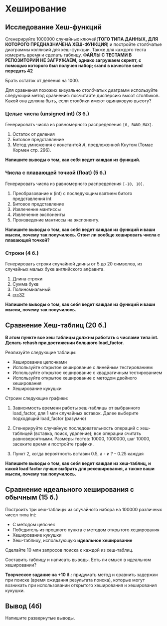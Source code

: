 # Хеширование 

## Исследование Хеш-функций
Сгенерируйте 1000000 случайных ключей(__ТОГО ТИПА ДАННЫХ, ДЛЯ КОТОРОГО ПРЕДНАЗНАЧЕНА ХЕШ-ФУНКЦИЯ__) и постройте столбчатые диаграммы коллизий для хеш-функции. Также для каждого теста измерить время и сделать таблицу. __ФАЙЛЫ С ТЕСТАМИ В РЕПОЗИТОРИЙ НЕ ЗАГРУЖАЕМ, однако загружаем скрипт, с помощью которого был получен набор; srand в качестве seed передать 42__

Брать остаток от деления на 1000.

Для сравнения похожих визуально столбчатых диаграмм используйте следующий метод сравнения: посчитайте дисперсию высот столбиков. Какой она должна быть, если столбики имеют одинаковую высоту?

### Целые числа (unsigned int) (3 б.)
Генерировать числа из равномерного распределения `[0, RAND_MAX]`.

1) Остаток от деления
2) Битовое представление
3) Метод умножения с константой $A$, предложенной Кнутом (Томас Кормен стр. 296).

__Напишите выводы о том, как себя ведет каждая из функций.__

### Числа с плавающей точкой (float) (5 б.)
Генерировать числа из равномерного распределения `[-10, 10]`.
1) Преобразование к (int) c последующим взятием битого представления int
2) Битовое представление
3) Извлечение мантиссы 
4) Извлечение экспоненты 
5) Произведение мантиссы на экспоненту.

__Напишите выводы о том, как себя ведет каждая из функций и ваши мысли, почему так получилось. Стоит ли вообще хешировать числа с плавающей точкой?__

### Строки (4 б.)
Генерировать строки случайной длины от 5 до 20 символов, из случайных малых букв английского алфавита.

1) Длина строки
2) Сумма букв
3) Полиномиальный
4) [crc32](https://github.com/gcc-mirror/gcc/blob/master/libiberty/crc32.c)

__Напишите выводы о том, как себя ведет каждая из функций и ваши мысли, почему так получилось.__
## Сравнение Хеш-таблиц (20 б.)
__В этом пункте все хеш таблицы должны работать с числами типа int. Делать rehash при достижении большого load_factor.__

Реализуйте следующие таблицы:
* Хеширование цепочками
* Используйте открытое хеширование с линейным тестированием
* Используйте открытое хеширование с квадратичным тестированием
* Используйте открытое хеширование с методом двойного хеширования
* Хеширование кукушки

Строим следующие графики:
1) Зависимость времени работы хеш-таблицы от выбранного load_factor, для 1 млн случайных вставок.
Далее выберите подходящий load_factor (разумно)

2) Сгенерируйте случайную последовательность операций с хеш-таблицей (вставка, поиск, удаление); все операции считать равновероятными.
Размеры тестов: 10000, 1000000, шаг 10000, засеките время и постройте графики. 

3) Пункт 2, когда вероятность вставки 0.5, а - и ? - 0.25 каждая

__Напишите выводы о том, как себя ведет каждая из хеш-таблиц, и какой load factor лучше выбрать для рехеширования, а также ваши мысли, почему так получилось.__
## Сравнение идеального хеширования с обычным (15 б.)
Построить три хеш-таблицы из случайного набора на 100000 различных чисел типа int:
* С методом цепочек
* Победитель из прошлого пункта с методом открытого хеширования
* Хеширование кукушки
* Хеш-таблицу, использующую __идеальное хеширование__

Сделайте 10 млн запросов поиска к каждой из хеш-таблиц.

Составить таблицу и написать выводы. Есть ли смысл в идеальном хешировании?

__Творческое задание на +10 б.__: придумать метод и сравнить задержки при поиске (время ожидания результата поиска), которые могут возникать при использовании открытого хеширования и хеширования кукушки.

## Вывод (4б)
Напишите развернутые выводы.
